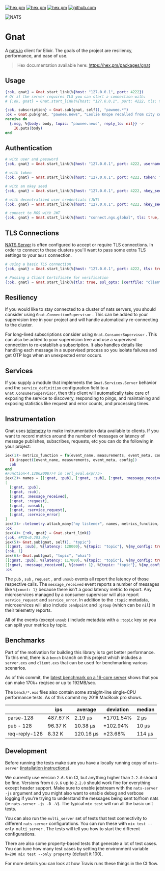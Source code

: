 [![hex.pm](https://img.shields.io/hexpm/v/gnat.svg)](https://hex.pm/packages/gnat)
[![hex.pm](https://img.shields.io/hexpm/dt/gnat.svg)](https://hex.pm/packages/gnat)
[![hex.pm](https://img.shields.io/hexpm/l/gnat.svg)](https://hex.pm/packages/gnat)
[![github.com](https://img.shields.io/github/last-commit/nats-io/nats.ex.svg)](https://github.com/nats-io/nats.ex)

![NATS](https://nats.io/img/logos/nats-horizontal-color.png)

# Gnat

A [nats.io](https://nats.io/) client for Elixir.
The goals of the project are resiliency, performance, and ease of use.

> Hex documentation available here: https://hex.pm/packages/gnat

## Usage

``` elixir
{:ok, gnat} = Gnat.start_link(%{host: "127.0.0.1", port: 4222})
# Or if the server requires TLS you can start a connection with:
# {:ok, gnat} = Gnat.start_link(%{host: "127.0.0.1", port: 4222, tls: true})

{:ok, subscription} = Gnat.sub(gnat, self(), "pawnee.*")
:ok = Gnat.pub(gnat, "pawnee.news", "Leslie Knope recalled from city council (Jammed)")
receive do
  {:msg, %{body: body, topic: "pawnee.news", reply_to: nil}} ->
    IO.puts(body)
end
```

## Authentication

``` elixir
# with user and password
{:ok, gnat} = Gnat.start_link(%{host: "127.0.0.1", port: 4222, username: "joe", password: "123", auth_required: true})

# with token
{:ok, gnat} = Gnat.start_link(%{host: "127.0.0.1", port: 4222, token: "secret", auth_required: true})

# with an nkey seed
{:ok, gnat} = Gnat.start_link(%{host: "127.0.0.1", port: 4222, nkey_seed: "SUAM...", auth_required: true})

# with decentralized user credentials (JWT)
{:ok, gnat} = Gnat.start_link(%{host: "127.0.0.1", port: 4222, nkey_seed: "SUAM...", jwt: "eyJ0eX...", auth_required: true})

# connect to NGS with JWT
{:ok, gnat} = Gnat.start_link(%{host: "connect.ngs.global", tls: true, jwt: "ey...", nkey_seed: "SUAM..."})
```

## TLS Connections

[NATS Server](https://github.com/nats-io/nats-server) is often configured to accept or require TLS connections.
In order to connect to these clusters you'll want to pass some extra TLS settings to your `Gnat` connection.

``` elixir
# using a basic TLS connection
{:ok, gnat} = Gnat.start_link(%{host: "127.0.0.1", port: 4222, tls: true})

# Passing a Client Certificate for verification
{:ok, gnat} = Gnat.start_link(%{tls: true, ssl_opts: [certfile: "client-cert.pem", keyfile: "client-key.pem"]})
```

## Resiliency

If you would like to stay connected to a cluster of nats servers, you should consider using `Gnat.ConnectionSupervisor` .
This can be added to your supervision tree in your project and will handle automatically re-connecting to the cluster.

For long-lived subscriptions consider using `Gnat.ConsumerSupervisor` .
This can also be added to your supervision tree and use a supervised connection to re-establish a subscription.
It also handles details like handling each message in a supervised process so you isolate failures and get OTP logs when an unexpected error occurs.

## Services
If you supply a module that implements the `Gnat.Services.Server` behavior and the `service_definition` 
configuration field to a `Gnat.ConsumerSupervisor`, then this client will automatically take care
of exposing the service to discovery, responding to pings, and maintaining and exposing statistics like request and error counts, and processing times.

## Instrumentation

Gnat uses [telemetry](https://hex.pm/packages/telemetry) to make instrumentation data available to clients.
If you want to record metrics around the number of messages or latency of message publishes, subscribes, requests, etc you can do the following in your project:

``` elixir
iex(1)> metrics_function = fn(event_name, measurements, event_meta, config) ->
  IO.inspect([event_name, measurements, event_meta, config])
  :ok
end
#Function<4.128620087/4 in :erl_eval.expr/5>
iex(2)> names = [[:gnat, :pub], [:gnat, :sub], [:gnat, :message_received], [:gnat, :request], [:gnat, :unsub]]
[
  [:gnat, :pub],
  [:gnat, :sub],
  [:gnat, :message_received],
  [:gnat, :request],
  [:gnat, :unsub],
  [:gnat, :service_request],
  [:gnat, :service_error]
]
iex(3)> :telemetry.attach_many("my listener", names, metrics_function, %{my_config: true})
:ok
iex(4)> {:ok, gnat} = Gnat.start_link()
{:ok, #PID<0.203.0>}
iex(5)> Gnat.sub(gnat, self(), "topic")
[[:gnat, :sub], %{latency: 128000}, %{topic: "topic"}, %{my_config: true}]
{:ok, 1}
iex(6)> Gnat.pub(gnat, "topic", "ohai")
[[:gnat, :pub], %{latency: 117000}, %{topic: "topic"}, %{my_config: true}]
[[:gnat, :message_received], %{count: 1}, %{topic: "topic"}, %{my_config: true}]
:ok
```

The `pub` , `sub` , `request` , and `unsub` events all report the latency of those respective calls.
The `message_received` event reports a number of messages like `%{count: 1}` because there isn't a good latency metric to report. Any microservices managed by a consumer supervisor will also report `service_request` and `service_error`. In addition to the `:topic` metadata, microservices will also include `:endpoint` and `:group` (which can be `nil`) in their telemetry reports.

All of the events (except `unsub` ) include metadata with a `:topic` key so you can split your metrics by topic.

## Benchmarks

Part of the motivation for building this library is to get better performance.
To this end, there is a `bench` branch on this project which includes a `server.exs` and `client.exs` that can be used for benchmarking various scenarios.

As of this commit, the [latest benchmark on a 16-core server](https://gist.github.com/mmmries/08fe44fdd47a6f8838936f41170f270a) shows that you can make 170k+ req/sec or up to 192MB/sec.

The `bench/*.exs` files also contain some straight-line single-CPU performance tests.
As of this commit my 2018 MacBook pro shows.

|               | ips      | average   | deviation | median |
| ------------- | -------- | --------- | --------- | ------ |
| parse-128     | 487.67 K | 2.19 μs   | ±1701.54% | 2 μs   |
| pub - 128     | 96.37 K  | 10.38 μs  | ±102.94%  | 10 μs  |
| req-reply-128 | 8.32 K   | 120.16 μs | ±23.68%   | 114 μs |

## Development

Before running the tests make sure you have a locally running copy of `nats-server` ([installation instructions](https://docs.nats.io/running-a-nats-service/introduction/installation)).

We currently use version `2.6.6` in CI, but anything higher than `2.2.0` should be fine.
Versions from `0.9.6` up to `2.2.0` should work fine for everything except header support.
Make sure to enable jetstream with the `nats-server -js` argument and you might also want to enable debug and verbose logging if you're trying to understand the messages being sent to/from nats (ie `nats-server -js -D -V`).
The typical `mix test` will run all the basic unit tests.

You can also run the `multi_server` set of tests that test connectivity to different
`nats-server` configurations. You can run these with `mix test --only multi_server` .
The tests will tell you how to start the different configurations.

There are also some property-based tests that generate a lot of test cases.
You can tune how many test cases by setting the environment variable `N=200 mix test --only property` (default it 100).

For more details you can look at how Travis runs these things in the CI flow.

